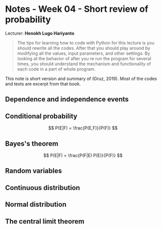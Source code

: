 # Notes - Week 04 - Short review of probability 

Lecturer: **Henokh Lugo Hariyanto**

> The tips for learning how to code with Python for this lecture is you should 
> rewrite all the codes. After that you should play around by modifying all 
> the values, input parameters, and other settings. By looking at the behavior 
> of after you re run the program for several times, you should understand the 
> mechanism and functionality of each code in a part of whole program.

This note is short version and summary of (Gruz, 2019). Most of the codes and 
texts are excerpt from that book.

## Dependence and independence events

## Conditional probability
$$
  P(E|F) = \frac{P(E,F)}{P(F)}
$$

## Bayes's theorem

$$
  P(E|F) = \frac{P(F|E) P(E)}{P(F)}
$$

## Random variables

## Continuous distribution

## Normal distribution

## The central limit theorem
